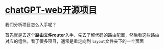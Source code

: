 # [chatGPT-web开源项目](https://github.com/Chanzhaoyu/chatgpt-web)



我们分析项目怎么入手呢？

首先就是去这个**路由文件router**入手，先去了解代码的路由配置，然后看这些路由对应的组件。看了很多项目，通常是重定向到 `layout`文件夹下的一个页面

